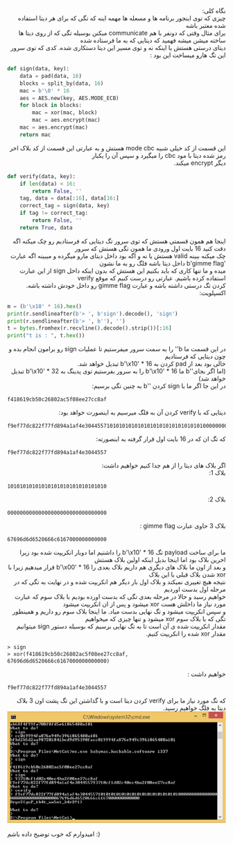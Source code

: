 <p style="direction: rtl">
نگاه کلی:</br>
چیزی که توی اینجور برنامه ها و مسعله ها مهمه اینه که تگی که برای هر دیتا استفاده شده معتبر باشه</br>
برای مثال وقتی که دونفر با هم communicate میکنن بوسیله تگی که از روی دیتا ها ساخته میشن میشه فهمید که دیتایی که به ما فرستاده شده
</br> دیتای درستی هستش یا اینکه نه و توی مسیر این دیتا دستکاری شده. کدی که توی سرور این تگ هارو میساخت این بود :
</p>

```python
def sign(data, key):
    data = pad(data, 16)
    blocks = split_by(data, 16)
    mac = b'\0' * 16
    aes = AES.new(key, AES.MODE_ECB)
    for block in blocks:
        mac = xor(mac, block)
        mac = aes.encrypt(mac)
    mac = aes.encrypt(mac)
    return mac
```

<p style="direction: rtl">
این قسمت از کد خیلی شبیه mode cbc هستش و به عبارتی این قسمت از کد بلاک اخر رمز شده دیتا با مود cbc را میگیرد و سپس آن را یکبار </br>
دیگر encrypt میکند.</br>
</p>

```python
def verify(data, key):
    if len(data) < 16:
        return False, ''
    tag, data = data[:16], data[16:]
    correct_tag = sign(data, key)
    if tag != correct_tag:
        return False, ''
    return True, data
```

<p style="direction: rtl">
اینجا هم همون قسمتی هستش که توی سرور تگ دیتایی که فرستادیم رو چک میکنه اگه دقت کنید 16 بایت اول ورودی ما همون تگی هستش که سرور </br>
چک میکنه ببینه valid هستش یا نه و اگه بود داخل دیتای مارو میگرده و میبینه اگه عبارت 'b'gimme flag داخل دیتا باشه فلگ رو به ما نشون</br>
میده و ما تنها کاری که باید بکنیم این هستش که بدون اینکه داخل sign از این عبارت استفاده کرده باشیم. عبارتی رو درست کنیم که موقع verify </br>
کردن تگ درستی داشته باشه و عبارت gimme flag رو داخل خودش داشته باشه.</br>
اکسپلویت:</br></p>

```python
m = (b'\x10' * 16).hex()
print(r.sendlineafter(b'> ', b'sign').decode(), 'sign')
print(r.sendlineafter(b'> ', b''), '')
t = bytes.fromhex(r.recvline().decode().strip())[:16]
print("t is : ", t.hex())
```

<p style="direction: rtl">
در این قسمت ما b'' را به سمت سرور میفرستیم تا عملیات sign رو برامون انجام بده و چون دیتایی که فرستادیم</br>
خالی بود بعد از pad کردن به b'\x10' * 16 تبدیل خواهد شد.</br>
(اما اگر بجای''b  ما b'\x10' * 16 را به سرور بفرستیم توی پدینگ به b'\x10' * 32 تبدیل خواهد شد)</br>
در این جا اگر ما با sign کردن ''b به چنین تگی برسیم:</br></p>

```
f418619cb50c26802ac5f08ee27cc8af
```

<p style="direction: rtl">
دیتایی که با verify کردن آن به فلگ میرسیم به اینصورت خواهد بود:</br></p>

```
f9ef77dc822f77fd894a1af4e3044557101010101010101010101010101010100000000000000000000000000000000067696d6d6520666c6167000000000000
```

<p style="direction: rtl">
که تگ ان که در 16 بایت اول قرار گرفته به اینصورته:</br></p>

```
f9ef77dc822f77fd894a1af4e3044557
```
<p style="direction: rtl">
اگر بلاک های دیتا را از هم جدا کنیم خواهیم داشت:</br>
بلاک 1:</br>
</p>

```
10101010101010101010101010101010
```

<p style="direction: rtl">
بلاک 2:</br>
</p>

```
00000000000000000000000000000000
```

<p style="direction: rtl">
بلاک 3 حاوی عبارت gimme flag :</br>
</p>

```
67696d6d6520666c6167000000000000
```

<p style="direction: rtl">
ما برای ساخت payload تگ b'\x10' * 16  را داشتیم اما دوبار انکریپت شده بود زیرا اخرین بلاک بود اما اینجا بدیل اینکه اولین بلاک هستش</br>
و بعد از اون ما بلاک های دیگری هم داریم بلاک بعدی را b'\x00' * 16 قرار میدهیم زیرا با xor شدن بلاک قبلی با این بلاک </br>
نتیجه هیچ تغییری نمیکند و بلاک اول بار دیگر هم انکریپت شده و در نهایت به تگی که در مرحله اول بدست اوردیم</br>
خواهیم رسید و حالا در مرحله بعدی تگی که بدست اورده بودیم با بلاک سوم که عبارت مورد نیاز ما داخلش هست xor میشود و پس از ان انکریپت میشود</br>
و سپس انکریپت میشود و تگ نهایی بدست میاد. ما اینجا بلاک سوم رو داریم و همینطور تگی که با بلاک سوم xor میشود و تنها چیزی که میخواهیم</br>
مقدار انکریپت شده ی آن است تا به تگ نهایی برسیم که بوسیله دستور sign میتوانیم مقدار xor شده را انکریپت کنیم.
</p>

```
> sign
> xor(f418619cb50c26802ac5f08ee27cc8af, 67696d6d6520666c6167000000000000)
```

<p style="direction: rtl">
خواهیم داشت :
</p>

```
f9ef77dc822f77fd894a1af4e3044557
```

<p style="direction: rtl">
که تگ مورد نیاز ما برای verify کردن دیتا است و با گذاشتن این تگ پشت اون 3 بلاک دیتا به فلگ خواهیم رسید.</br>
<img src="solve.png">

امیدوارم که خوب توضیح داده باشم :)
</p>